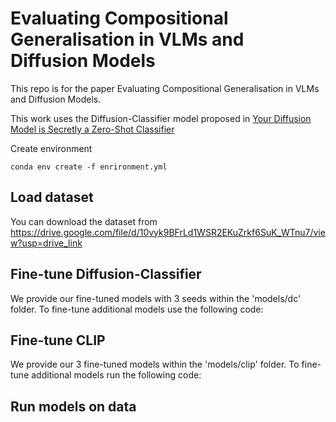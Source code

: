 # **Evaluating Compositional Generalisation in VLMs and Diffusion Models**

This repo is for the paper Evaluating Compositional Generalisation in VLMs and Diffusion Models.

This work uses the Diffusion-Classifier model proposed in [Your Diffusion Model is Secretly a Zero-Shot Classifier](https://github.com/diffusion-classifier/diffusion-classifier)

Create environment
```
conda env create -f enrironment.yml
```

## Load dataset
You can download the dataset from https://drive.google.com/file/d/10vyk9BFrLd1WSR2EKuZrkf6SuK_WTnu7/view?usp=drive_link

## Fine-tune Diffusion-Classifier
We provide our fine-tuned models with 3 seeds within the 'models/dc' folder. To fine-tune additional models use the following code:


## Fine-tune CLIP
We provide our 3 fine-tuned models within the 'models/clip' folder. To fine-tune additional models run the following code:


## Run models on data


